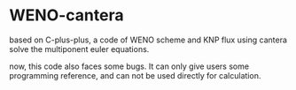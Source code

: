 # WENO-cantera

based on C-plus-plus, a code of WENO scheme and KNP flux using cantera solve the multiponent euler equations. 


now, this code also faces some bugs. It can only give users some programming reference, and can not be used directly for calculation.
